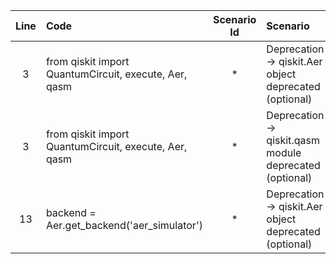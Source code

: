 | Line | Code | Scenario Id | Scenario | Artifact | Refactoring |
| :-: | :- | :-: | :- | :- | :- |
| 3 | from qiskit import QuantumCircuit, execute, Aer, qasm | * | Deprecation -> qiskit.Aer object deprecated (optional) | qiskit.Aer | `from qiskit_aer import Aer` |
| 3 | from qiskit import QuantumCircuit, execute, Aer, qasm | * | Deprecation -> qiskit.qasm module deprecated (optional) | qiskit.qasm | `from qiskit import qasm2` |
| 13 | backend = Aer.get_backend('aer_simulator') | * | Deprecation -> qiskit.Aer object deprecated (optional) | qiskit.Aer | `backend = Aer.get_backend('aer_simulator')`  *(import updated to qiskit_aer)* |